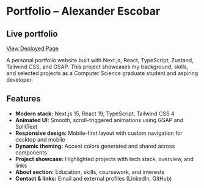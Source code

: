 # Portfolio – Alexander Escobar

## Live portfolio

[View Deployed Page](https://portfolio-five-rho-81.vercel.app)

A personal portfolio website built with Next.js, React, TypeScript, Zustand, Tailwind CSS, and GSAP. This project showcases my background, skills, and selected projects as a Computer Science graduate student and aspiring developer.

## Features

- **Modern stack:** Next.js 15, React 19, TypeScript, Tailwind CSS 4
- **Animated UI:** Smooth, scroll-triggered animations using GSAP and SplitText
- **Responsive design:** Mobile-first layout with custom navigation for desktop and mobile
- **Dynamic theming:** Accent colors generated and shared across components
- **Project showcase:** Highlighted projects with tech stack, overview, and links
- **About section:** Education, skills, coursework, and interests
- **Contact & links:** Email and external profiles (LinkedIn, GitHub)
